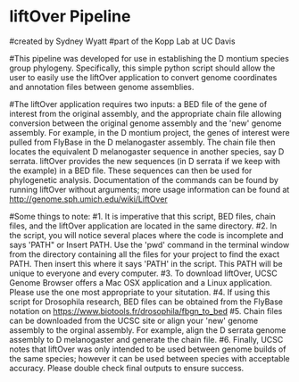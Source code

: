 # liftOver Pipeline
#created by Sydney Wyatt
#part of the Kopp Lab at UC Davis

#This pipeline was developed for use in establishing the D montium species group phylogeny. Specifically, this simple python script should allow the user to easily use the liftOver application to convert genome coordinates and annotation files between genome assemblies.

#The liftOver application requires two inputs: a BED file of the gene of interest from the original assembly, and the appropriate chain file allowing conversion between the original genome assembly and the 'new' genome assembly. For example, in the D montium project, the genes of interest were pulled from FlyBase in the D melanogaster assembly. The chain file then locates the equivalent D melanogaster sequence in another species, say D serrata. liftOver provides the new sequences (in D serrata if we keep with the example) in a BED file. These sequences can then be used for phylogenetic analysis. Documentation of the commands can be found by running liftOver without arguments; more usage information can be found at http://genome.sph.umich.edu/wiki/LiftOver

#Some things to note:
#1. It is imperative that this script, BED files, chain files, and the liftOver application are located in the same directory.
#2. In the script, you will notice several places where the code is incomplete and says 'PATH" or Insert PATH. Use the 'pwd' command in the terminal window from the directory containing all the files for your project to find the exact PATH. Then insert this where it says 'PATH' in the script. This PATH will be unique to everyone and every computer.
#3. To download liftOver, UCSC Genome Browser offers a Mac OSX application and a Linux application. Please use the one most appropriate to your situtation.
#4. If using this script for Drosophila research, BED files can be obtained from the FlyBase notation on https://www.biotools.fr/drosophila/fbgn_to_bed
#5. Chain files can be downloaded from the UCSC site or align your 'new' genome assembly to the orginal assembly. For example, align the D serrata genome assembly to D melanogaster and generate the chain file.
#6. Finally, UCSC notes that liftOver was only intended to be used between genome builds of the same species; however it can be used between species with acceptable accuracy. Please double check final outputs to ensure success.
